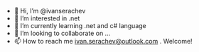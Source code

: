 - 👋 Hi, I’m @ivanserachev
- 👀 I’m interested in .net
- 🌱 I’m currently learning .net and c# language
- 💞️ I’m looking to collaborate on ...
- 📫 How to reach me ivan.serachev@outlook.com . Welcome! 

<!---
ivanserachev/ivanserachev is a ✨ special ✨ repository because its `README.md` (this file) appears on your GitHub profile.
You can click the Preview link to take a look at your changes.
--->

